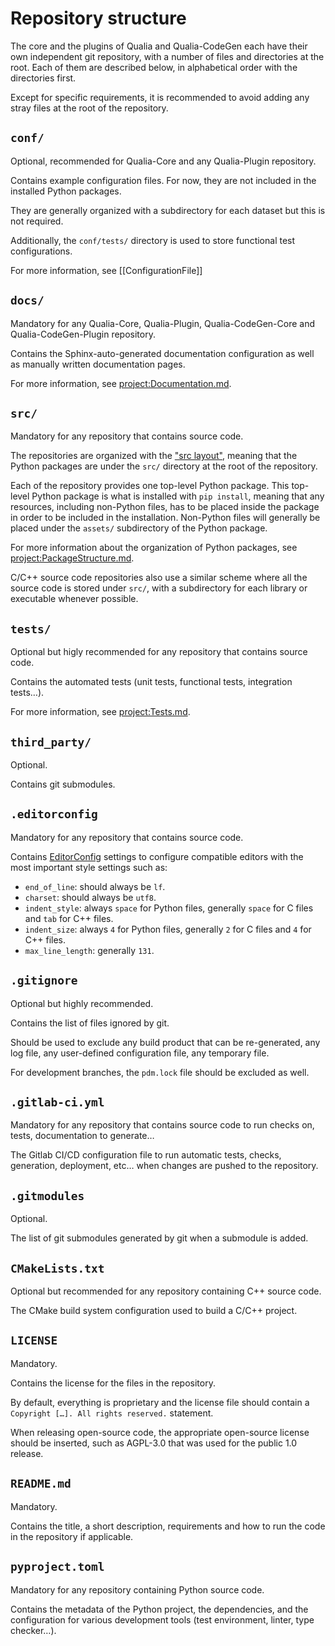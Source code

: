 # Repository structure

The core and the plugins of Qualia and Qualia-CodeGen each have their own independent git repository,
with a number of files and directories at the root.
Each of them are described below, in alphabetical order with the directories first.

Except for specific requirements, it is recommended to avoid adding any stray files at the root of the repository.

## `conf/`

Optional, recommended for Qualia-Core and any Qualia-Plugin repository.

Contains example configuration files. For now, they are not included in the installed Python packages.

They are generally organized with a subdirectory for each dataset but this is not required.

Additionally, the `conf/tests/` directory is used to store functional test configurations.

For more information, see [[ConfigurationFile]]

## `docs/`

Mandatory for any Qualia-Core, Qualia-Plugin, Qualia-CodeGen-Core and Qualia-CodeGen-Plugin repository.

Contains the Sphinx-auto-generated documentation configuration as well as manually written documentation pages.

For more information, see <project:Documentation.md>.

## `src/`

Mandatory for any repository that contains source code.

The repositories are organized with the ["src layout"](https://packaging.python.org/en/latest/discussions/src-layout-vs-flat-layout/),
meaning that the Python packages are under the `src/` directory at the root of the repository.

Each of the repository provides one top-level Python package.
This top-level Python package is what is installed with `pip install`, meaning that any resources,
including non-Python files, has to be placed inside the package in order to be included in the installation.
Non-Python files will generally be placed under the `assets/` subdirectory of the Python package.

For more information about the organization of Python packages, see <project:PackageStructure.md>.

C/C++ source code repositories also use a similar scheme where all the source code is stored under `src/`,
with a subdirectory for each library or executable whenever possible.

## `tests/`

Optional but higly recommended for any repository that contains source code.

Contains the automated tests (unit tests, functional tests, integration tests…).

For more information, see <project:Tests.md>.

## `third_party/`

Optional.

Contains git submodules.

## `.editorconfig`

Mandatory for any repository that contains source code.

Contains [EditorConfig](https://editorconfig.org/) settings to configure compatible editors with the most important style settings such as:
- `end_of_line`: should always be `lf`.
- `charset`: should always be `utf8`.
- `indent_style`: always `space` for Python files, generally `space` for C files and `tab` for C++ files.
- `indent_size`: always `4` for Python files, generally `2` for C files and `4` for C++ files.
- `max_line_length`: generally `131`.

## `.gitignore`

Optional but highly recommended.

Contains the list of files ignored by git.

Should be used to exclude any build product that can be re-generated, any log file, any user-defined configuration file, any temporary file.

For development branches, the `pdm.lock` file should be excluded as well.

## `.gitlab-ci.yml`

Mandatory for any repository that contains source code to run checks on, tests, documentation to generate…

The Gitlab CI/CD configuration file to run automatic tests, checks, generation, deployment, etc… when changes are pushed to the repository.

## `.gitmodules`

Optional.

The list of git submodules generated by git when a submodule is added.

## `CMakeLists.txt`

Optional but recommended for any repository containing C++ source code.

The CMake build system configuration used to build a C/C++ project.

## `LICENSE`

Mandatory.

Contains the license for the files in the repository.

By default, everything is proprietary and the license file should contain a `Copyright […]. All rights reserved.` statement.

When releasing open-source code, the appropriate open-source license should be inserted, such as AGPL-3.0 that was used for the public 1.0 release.

## `README.md`

Mandatory.

Contains the title, a short description, requirements and how to run the code in the repository if applicable.

## `pyproject.toml`

Mandatory for any repository containing Python source code.

Contains the metadata of the Python project, the dependencies, and the configuration for various development tools (test environment, linter, type checker…).
